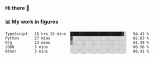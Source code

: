 ### Hi there 👋

### 📊 My work in figures

<!--START_SECTION:waka-->
```text
TypeScript   15 hrs 26 mins  ███████████████████████▓░   94.42 % 
Python       27 mins         ▓░░░░░░░░░░░░░░░░░░░░░░░░   02.83 % 
Org          13 mins         ▒░░░░░░░░░░░░░░░░░░░░░░░░   01.39 % 
JSON         5 mins          ░░░░░░░░░░░░░░░░░░░░░░░░░   00.56 % 
Other        3 mins          ░░░░░░░░░░░░░░░░░░░░░░░░░   00.41 % 
```
<!--END_SECTION:waka-->
